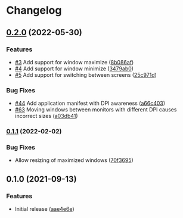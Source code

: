 # Changelog

## [0.2.0](https://github.com/jajuojan/win-move/compare/v0.1.1...v0.2.0) (2022-05-30)


### Features

* [#3](https://github.com/jajuojan/win-move/issues/3) Add support for window maximize ([8b086af](https://github.com/jajuojan/win-move/commit/8b086af5d5f184583917611e801f44015c374f12))
* [#4](https://github.com/jajuojan/win-move/issues/4) Add support for window minimize ([3479ab0](https://github.com/jajuojan/win-move/commit/3479ab029ac886f1dbc1e90d3af51a6b426ac933))
* [#5](https://github.com/jajuojan/win-move/issues/5) Add support for switching between screens ([25c971d](https://github.com/jajuojan/win-move/commit/25c971dadb4c6c706b49b6ef6b7ffb8f4649adbe))


### Bug Fixes

* [#44](https://github.com/jajuojan/win-move/issues/44) Add application manifest with DPI awareness ([a66c403](https://github.com/jajuojan/win-move/commit/a66c403eb5cc3722a40fe7f34d7d364d2d253694))
* [#63](https://github.com/jajuojan/win-move/issues/63) Moving windows between monitors with different DPI causes incorrect sizes ([a03db41](https://github.com/jajuojan/win-move/commit/a03db41bc1f8d8675ec21f0d7474efed821a791b))

### [0.1.1](https://www.github.com/jajuojan/win-move/compare/v0.1.0...v0.1.1) (2022-02-02)


### Bug Fixes

* Allow resizing of maximized windows ([70f3695](https://www.github.com/jajuojan/win-move/commit/70f3695a0b937c1297e18ca1e9033e0d842327e8))

## 0.1.0 (2021-09-13)


### Features

* Initial release ([aae4e6e](https://www.github.com/jajuojan/win-move/commit/aae4e6e1119cfbae006e3b9a91b7e019aaf68bf9))

